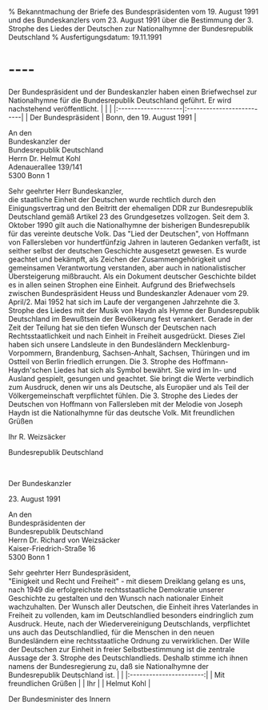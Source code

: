 % Bekanntmachung der Briefe des Bundespräsidenten vom 19. August 1991 und des Bundeskanzlers vom 23. August 1991 über die Bestimmung der 3. Strophe des Liedes der Deutschen zur Nationalhymne der Bundesrepublik Deutschland
% Ausfertigungsdatum: 19.11.1991
 
# ----

Der Bundespräsident und der Bundeskanzler haben einen Briefwechsel zur Nationalhymne für die Bundesrepublik Deutschland geführt. Er wird nachstehend veröffentlicht. 
|                     |                           |
|:--------------------|:--------------------------|
| Der Bundespräsident | Bonn, den 19. August 1991 |

  
  
An den  
Bundeskanzler der  
Bundesrepublik Deutschland  
Herrn Dr. Helmut Kohl  
Adenauerallee 139/141  
5300 Bonn 1  
  
Sehr geehrter Herr Bundeskanzler,  
die staatliche Einheit der Deutschen wurde rechtlich durch den Einigungsvertrag und den Beitritt der ehemaligen DDR zur Bundesrepublik Deutschland gemäß Artikel 23 des Grundgesetzes vollzogen. Seit dem 3. Oktober 1990 gilt auch die Nationalhymne der bisherigen Bundesrepublik für das vereinte deutsche Volk. Das "Lied der Deutschen", von Hoffmann von Fallersleben vor hundertfünfzig Jahren in lauteren Gedanken verfaßt, ist seither selbst der deutschen Geschichte ausgesetzt gewesen. Es wurde geachtet und bekämpft, als Zeichen der Zusammengehörigkeit und gemeinsamen Verantwortung verstanden, aber auch in nationalistischer Übersteigerung mißbraucht. Als ein Dokument deutscher Geschichte bildet es in allen seinen Strophen eine Einheit. Aufgrund des Briefwechsels zwischen Bundespräsident Heuss und Bundeskanzler Adenauer vom 29. April/2. Mai 1952 hat sich im Laufe der vergangenen Jahrzehnte die 3. Strophe des Liedes mit der Musik von Haydn als Hymne der Bundesrepublik Deutschland im Bewußtsein der Bevölkerung fest verankert. Gerade in der Zeit der Teilung hat sie den tiefen Wunsch der Deutschen nach Rechtsstaatlichkeit und nach Einheit in Freiheit ausgedrückt. Dieses Ziel haben sich unsere Landsleute in den Bundesländern Mecklenburg-Vorpommern, Brandenburg, Sachsen-Anhalt, Sachsen, Thüringen und im Ostteil von Berlin friedlich errungen. Die 3. Strophe des Hoffmann-Haydn'schen Liedes hat sich als Symbol bewährt. Sie wird im In- und Ausland gespielt, gesungen und geachtet. Sie bringt die Werte verbindlich zum Ausdruck, denen wir uns als Deutsche, als Europäer und als Teil der Völkergemeinschaft verpflichtet fühlen. Die 3. Strophe des Liedes der Deutschen von Hoffmann von Fallersleben mit der Melodie von Joseph Haydn ist die Nationalhymne für das deutsche Volk. 
Mit freundlichen Grüßen

Ihr R. Weizsäcker

Bundesrepublik Deutschland

 

Der Bundeskanzler

23\. August 1991

  
An den  
Bundespräsidenten der  
Bundesrepublik Deutschland  
Herrn Dr. Richard von Weizsäcker  
Kaiser-Friedrich-Straße 16  
5300 Bonn 1  
  
Sehr geehrter Herr Bundespräsident,  
"Einigkeit und Recht und Freiheit" - mit diesem Dreiklang gelang es uns, nach 1949 die erfolgreichste rechtsstaatliche Demokratie unserer Geschichte zu gestalten und den Wunsch nach nationaler Einheit wachzuhalten. Der Wunsch aller Deutschen, die Einheit ihres Vaterlandes in Freiheit zu vollenden, kam im Deutschlandlied besonders eindringlich zum Ausdruck. Heute, nach der Wiedervereinigung Deutschlands, verpflichtet uns auch das Deutschlandlied, für die Menschen in den neuen Bundesländern eine rechtsstaatliche Ordnung zu verwirklichen. Der Wille der Deutschen zur Einheit in freier Selbstbestimmung ist die zentrale Aussage der 3. Strophe des Deutschlandlieds. Deshalb stimme ich ihnen namens der Bundesregierung zu, daß sie Nationalhymne der Bundesrepublik Deutschland ist. 
|                         |
|:-----------------------:|
| Mit freundlichen Grüßen |
|           Ihr           |
|       Helmut Kohl       |

  
Der Bundesminister des Innern
